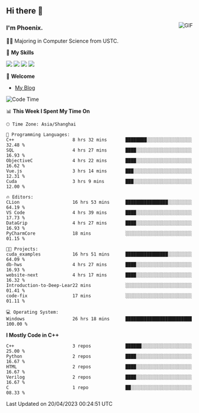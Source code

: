 ## Hi there 👋
<img align="right" alt="GIF" src="https://raw.githubusercontent.com/JoeyBling/JoeyBling/master/pic/pusheencode.gif" />

### I'm Phoenix.

👨‍🎓 Majoring in Computer Science from USTC.

🌟 **My Skills**

![](https://img.shields.io/badge/-Python-3e74a2?style=flat-square&logo=Python&logoColor=fff)
![](https://img.shields.io/badge/-C++-9f62a5?style=flat&logo=cplusplus&logoColor=white)
![](https://img.shields.io/badge/-Linux-185886?style=flat-square&logo=Linux&logoColor=fff)
![](https://img.shields.io/badge/-Rust-ff4136?style=flat-square&logo=Rust&logoColor=fff)

💬 **Welcome**

- [My Blog](https://ysy-phoenix.github.io/)

<!--START_SECTION:waka-->
![Code Time](http://img.shields.io/badge/Code%20Time-93%20hrs%2026%20mins-blue)

📊 **This Week I Spent My Time On** 

```text
🕑︎ Time Zone: Asia/Shanghai

💬 Programming Languages: 
C++                      8 hrs 32 mins       ████████░░░░░░░░░░░░░░░░░   32.48 % 
SQL                      4 hrs 27 mins       ████░░░░░░░░░░░░░░░░░░░░░   16.93 % 
ObjectiveC               4 hrs 22 mins       ████░░░░░░░░░░░░░░░░░░░░░   16.62 % 
Vue.js                   3 hrs 14 mins       ███░░░░░░░░░░░░░░░░░░░░░░   12.31 % 
Cuda                     3 hrs 9 mins        ███░░░░░░░░░░░░░░░░░░░░░░   12.00 % 

🔥 Editors: 
CLion                    16 hrs 53 mins      ████████████████░░░░░░░░░   64.19 % 
VS Code                  4 hrs 39 mins       ████░░░░░░░░░░░░░░░░░░░░░   17.73 % 
DataGrip                 4 hrs 27 mins       ████░░░░░░░░░░░░░░░░░░░░░   16.93 % 
PyCharmCore              18 mins             ░░░░░░░░░░░░░░░░░░░░░░░░░   01.15 % 

🐱‍💻 Projects: 
cuda_examples            16 hrs 51 mins      ████████████████░░░░░░░░░   64.09 % 
db-hws                   4 hrs 27 mins       ████░░░░░░░░░░░░░░░░░░░░░   16.93 % 
website-next             4 hrs 17 mins       ████░░░░░░░░░░░░░░░░░░░░░   16.32 % 
Introduction-to-Deep-Lear22 mins             ░░░░░░░░░░░░░░░░░░░░░░░░░   01.41 % 
code-fix                 17 mins             ░░░░░░░░░░░░░░░░░░░░░░░░░   01.11 % 

💻 Operating System: 
Windows                  26 hrs 18 mins      █████████████████████████   100.00 % 
```

**I Mostly Code in C++** 

```text
C++                      3 repos             ██████░░░░░░░░░░░░░░░░░░░   25.00 % 
Python                   2 repos             ████░░░░░░░░░░░░░░░░░░░░░   16.67 % 
HTML                     2 repos             ████░░░░░░░░░░░░░░░░░░░░░   16.67 % 
Verilog                  2 repos             ████░░░░░░░░░░░░░░░░░░░░░   16.67 % 
C                        1 repo              ██░░░░░░░░░░░░░░░░░░░░░░░   08.33 % 
```




 Last Updated on 20/04/2023 00:24:51 UTC
<!--END_SECTION:waka-->

<!--
**ysy-phoenix/ysy-phoenix** is a ✨ _special_ ✨ repository because its `README.md` (this file) appears on your GitHub profile.

Here are some ideas to get you started:

- 🔭 I’m currently working on ...
- 🌱 I’m currently learning ...
- 👯 I’m looking to collaborate on ...
- 🤔 I’m looking for help with ...
- 💬 Ask me about ...
- 📫 How to reach me: ...
- 😄 Pronouns: ...
- ⚡ Fun fact: ...
-->
